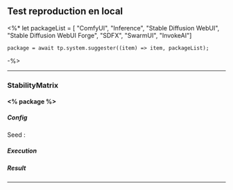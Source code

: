 ## Test reproduction en local
<%*
let packageList = [
	"ComfyUI", 
	"Inference", 
	"Stable Diffusion WebUI", 
	"Stable Diffusion WebUI Forge", 
	"SDFX", 
	"SwarmUI", 
	"InvokeAI"]

	package = await tp.system.suggester((item) => item, packageList);
-%>

---
### StabilityMatrix 

#### <% package %> 
##### Config
Seed : 
##### Execution
##### Result


---
